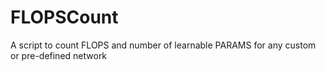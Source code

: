 # FLOPSCount
A script to count FLOPS and number of learnable PARAMS for any custom or pre-defined network
